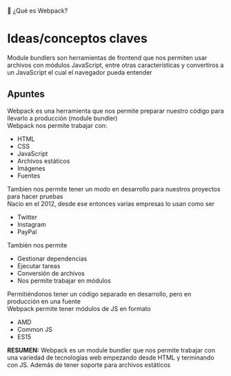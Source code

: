 🎲 ¿Qué es Webpack?
# Ideas/conceptos claves
Module bundlers son herramientas de frontend que nos permiten usar archivos con módulos JavaScript, entre otras características y convertiros a un JavaScript el cual el navegador pueda entender

## Apuntes
Webpack es una herramienta que nos permite preparar nuestro código para llevarlo a producción (module bundler)  
Webpack nos permite trabajar con:
- HTML
- CSS
- JavaScript
- Archivos estáticos
- Imágenes
- Fuentes  

Tambien nos permite tener un modo en desarrollo para nuestros proyectos para hacer pruebas  
Nacio en el 2012, desde ese entonces varias empresas lo usan como ser  
- Twitter
- Instagram
- PayPal  

También nos permite  
- Gestionar dependencias
- Ejecutar tareas
- Conversión de archivos
- Nos permite trabajar en módulos  

Permitiéndonos tener un código separado en desarrollo, pero en producción en una fuente  
Webpack permite tener módulos de JS en formato  
- AMD
- Common JS
- ES15  
 
**RESUMEN:** Webpack es un module bundler que nos permite trabajar con una variedad de tecnologías web empezando desde HTML y terminando con JS. Además de tener soporte para archivos estáticos